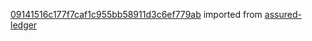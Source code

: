 [09141516c177f7caf1c955bb58911d3c6ef779ab](https://github.com/insolar/assured-ledger/commit/09141516c177f7caf1c955bb58911d3c6ef779ab) imported from [assured-ledger](https://github.com/insolar/assured-ledger)
